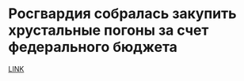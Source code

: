 # Росгвардия собралась закупить хрустальные погоны за счет федерального бюджета



[LINK](https://varlamov.ru/2579035.html)